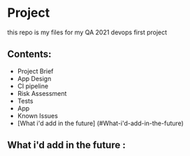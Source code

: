 # Project
this repo is my files for my QA 2021 devops first project

## Contents:
* Project Brief
* App Design
* CI pipeline
* Risk Assessment
* Tests
* App
* Known Issues
* [What i'd add in the future] (#What-i'd-add-in-the-future)











## What i'd add in the future :
